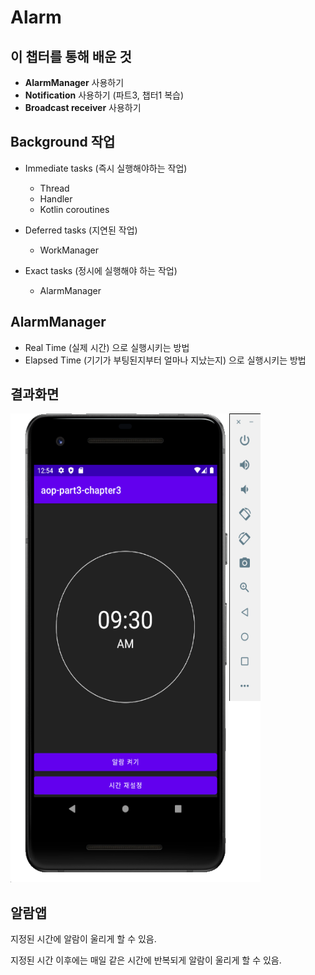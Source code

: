 # Alarm

## 이 챕터를 통해 배운 것


- **AlarmManager** 사용하기
- **Notification** 사용하기 (파트3, 챕터1 복습)
- **Broadcast receiver** 사용하기



## Background 작업

- Immediate tasks (즉시 실행해야하는 작업)
  - Thread
  - Handler
  - Kotlin coroutines

- Deferred tasks (지연된 작업)
  - WorkManager
- Exact tasks (정시에 실행해야 하는 작업)
  - AlarmManager



## AlarmManager

- Real Time (실제 시간) 으로 실행시키는 방법
- Elapsed Time (기기가 부팅된지부터 얼마나 지났는지) 으로 실행시키는 방법




## 결과화면

<img src="./screenshot/1.png" width="400" height="750"/>





## 알람앱

지정된 시간에 알람이 울리게 할 수 있음.

지정된 시간 이후에는 매일 같은 시간에 반복되게 알람이 울리게 할 수 있음.


